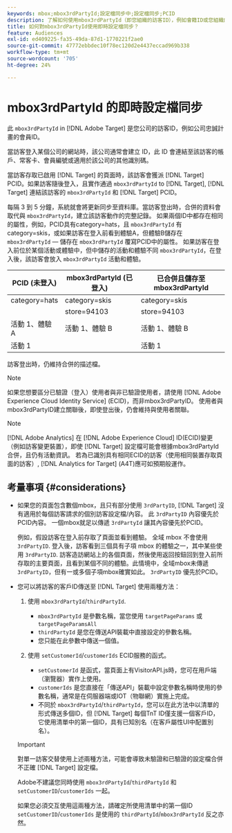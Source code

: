 ```yaml
---
keywords: mbox;mbox3rdPartyId;設定檔同步中;設定檔同步;PCID
description: 了解如何使用mbox3rdPartyId（即您組織的訪客ID），例如會籍ID或您組織的忠誠計畫。
title: 如何對mbox3rdPartyId使用即時設定檔同步？
feature: Audiences
exl-id: ed409225-fa35-49da-87d1-1770221f2ae0
source-git-commit: 47772ebbdec10f78ec120d2e4437eccad969b338
workflow-type: tm+mt
source-wordcount: '705'
ht-degree: 24%

---
```


# mbox3rdPartyId 的即時設定檔同步

此 `mbox3rdPartyId` in [!DNL Adobe Target] 是您公司的訪客ID，例如公司忠誠計畫的會員ID。

當訪客登入某個公司的網站時，該公司通常會建立 ID，此 ID 會連結至該訪客的帳戶、常客卡、會員編號或適用於該公司的其他識別碼。

當訪客存取已啟用 [!DNL Target] 的頁面時，該訪客會獲派 [!DNL Target] PCID。如果訪客隨後登入，且實作通過 `mbox3rdPartyId` to [!DNL Target], [!DNL Target] 連結該訪客的 `mbox3rdPartyId` 和 [!DNL Target] PCID。

每隔 3 到 5 分鐘，系統就會將更新同步至資料庫。當訪客登出時，合併的資料會取代與 `mbox3rdPartyId`，建立該訪客動作的完整記錄。 如果兩個ID中都存在相同的屬性，例如，PCID具有category=hats，且 `mbox3rdPartyId` 有category=skis，或如果訪客在登入前看到體驗A，但體驗B儲存在 `mbox3rdPartyId` — 儲存在 `mbox3rdPartyId` 覆寫PCID中的屬性。 如果訪客在登入前位於某個活動或體驗中，但中儲存的活動和體驗不同 `mbox3rdPartyId`，在登入後，該訪客會放入 `mbox3rdPartyId` 活動和體驗。

| PCID (未登入) | mbox3rdPartyId (已登入) | 已合併且儲存至 mbox3rdPartyId |
|---|---|---|
| category=hats | category=skis | category=skis |
|  | store=94103 | store=94103 |
| 活動 1、體驗 A | 活動 1、體驗 B | 活動 1、體驗 B |
| 活動 1 |  | 活動 1 |

訪客登出時，仍維持合併的描述檔。

>[!NOTE]
>
>如果您想要區分已驗證（登入）使用者與非已驗證使用者，請使用 [!DNL Adobe Experience Cloud Identity Service] (ECID)，而非mbox3rdPartyID。 使用者與mbox3rdPartyID建立關聯後，即使登出後，仍會維持與使用者關聯。

>[!NOTE]
>
>[!DNL Adobe Analytics] 在 [!DNL Adobe Experience Cloud] ID(ECID)變更（例如訪客變更裝置），即使 [!DNL Target] 設定檔可能會根據mbox3rdPartyId合併，且仍有活動資訊。 若為已識別具有相同ECID的訪客（使用相同裝置存取頁面的訪客）, [!DNL Analytics for Target] (A4T)應可如預期般運作。

## 考量事項 {#considerations}

* 如果您的頁面包含數個mbox，且只有部分使用 `3rdPartyID`, [!DNL Target] 沒有適用於每個訪客請求的個別訪客設定檔/內容。 此 `3rdPartyID` 內容優先於PCID內容。 一個mbox就足以傳遞 `3rdPartyId` 讓其內容優先於PCID。

   例如，假設訪客在登入前存取了頁面並看到體驗。 全域 mbox 不會使用 `3rdPartyID`. 登入後，訪客看到三個具有子項 mbox 的體驗之一，其中某些使用 `3rdPartyID`. 訪客造訪網站上的各個頁面，然後使用返回按鈕回到登入前所存取的主要頁面，且看到某個不同的體驗。此情境中，全域mbox未傳遞 `3rdPartyID`，但有一或多個子項mbox確實如此。 `3rdPartyID` 優先於PCID。

* 您可以將訪客的客戶ID傳送至 [!DNL Target] 使用兩種方法：

   1. 使用 `mbox3rdPartyId`/`thirdPartyId`.

      * `mbox3rdPartyId` 是參數名稱，當您使用 `targetPageParams` 或 `targetPageParamsAll`
      * `thirdPartyId` 是您在傳送API裝載中直接設定的參數名稱。
      * 您只能在此參數中傳送一個值。
   1. 使用 `setCustomerId`/`customerIds` ECID服務的函式。

      * `setCustomerId` 是函式，當頁面上有VisitorAPI.js時，您可在用戶端（瀏覽器）實作上使用。
      * `customerIds` 是您直接在「傳送API」裝載中設定參數名稱時使用的參數名稱，通常是在伺服器端或IOT（物聯網）實施上完成。
      * 不同於 `mbox3rdPartyId`/`thirdPartyId`，您可以在此方法中以清單的形式傳送多個ID，但 [!DNL Target] 每個TnT ID僅支援一個客戶ID，它使用清單中的第一個ID，具有已知別名（在客戶屬性UI中配置別名）。

   >[!IMPORTANT]
   >
   > 對單一訪客交替使用上述兩種方法，可能會導致未驗證和已驗證的設定檔合併不正確 [!DNL Target] 設定檔。
   >
   >Adobe不建議您同時使用 `mbox3rdPartyId`/`thirdPartyId` 和 `setCustomerID`/`customerIds` 一起。
   >
   >如果您必須交互使用這兩種方法，請確定所使用清單中的第一個ID `setCustomerID`/`customerIds` 是使用的 `thirdPartyId`/`mbox3rdPartyId` 反之亦然。

